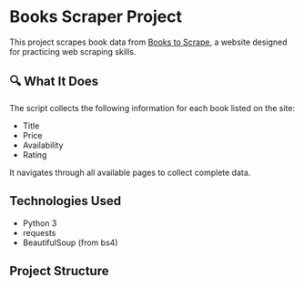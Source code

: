 # Books Scraper Project

This project scrapes book data from [Books to Scrape](http://books.toscrape.com/), a website designed for practicing web scraping skills.

## 🔍 What It Does

The script collects the following information for each book listed on the site:

- Title
- Price
- Availability
- Rating

It navigates through all available pages to collect complete data.

##  Technologies Used

- Python 3
- requests
- BeautifulSoup (from bs4)

## Project Structure
